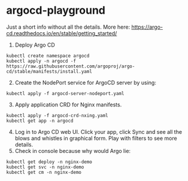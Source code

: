 # argocd-playground

Just a short info without all the details. More here: https://argo-cd.readthedocs.io/en/stable/getting_started/


1. Deploy Argo CD
```
kubectl create namespace argocd
kubectl apply -n argocd -f https://raw.githubusercontent.com/argoproj/argo-cd/stable/manifests/install.yaml
```

2. Create the NodePort service for ArgoCD server by using:

```
kubectl apply -f argocd-server-nodeport.yaml
```

3. Apply application CRD for Nginx manifests.

```
kubectl apply -f argocd-crd-nxing.yaml
kubectl get app -n argocd
```

4. Log in to Argo CD web UI. Click your app, click Sync and see all the blows and whistles in graphical form. Play with filters to see more details.
5. Check in console because why would Argo lie:

```
kubectl get deploy -n nginx-demo
kubectl get svc -n nginx-demo
kubectl get cm -n nginx-demo
```


